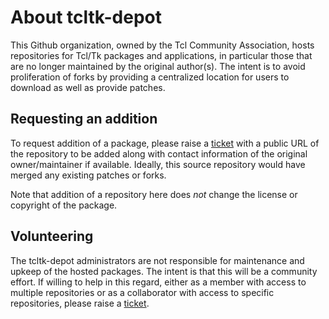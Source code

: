 # About tcltk-depot

This Github organization, owned by the Tcl Community Association, hosts repositories for Tcl/Tk packages and applications, in particular those that are no longer maintained by the original author(s). The intent is to avoid proliferation of forks by providing a centralized location for users to download as well as provide patches.

## Requesting an addition

To request addition of a package, please raise a [ticket](https://github.com/tcltk-depot/.github/issues) with a public URL of the repository to be added along with contact information of the original owner/maintainer if available. Ideally, this source repository would have merged any existing patches or forks.

Note that addition of a repository here does *not* change the license or copyright of the package.

## Volunteering

The tcltk-depot administrators are not responsible for maintenance and upkeep of the hosted packages. The intent is that this will be a community effort. If willing to help in this regard, either as a member with access to multiple repositories or as a collaborator with access to specific repositories, please raise a [ticket](https://github.com/tcltk-depot/.github/issues).
